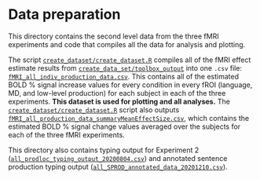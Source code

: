 # Data preparation

This directory contains the second level data from the three fMRI experiments and code that compiles all the data for analysis and plotting.

The script [`create_dataset/create_dataset.R`](create_dataset/create_dataset.R) compiles all of the fMRI effect estimate results from [`create_data_set/toolbox_output`](create_dataset/toolbox_output) into one `.csv` file: [`fMRI_all_indiv_production_data.csv`](fMRI_all_indiv_production_data.csv). This contains all of the estimated BOLD % signal increase values for every condition in every fROI (language, MD, and low-level production) for each subject in each of the three experiments. **This dataset is used for plotting and all analyses.** The [`create_dataset/create_dataset.R`](create_dataset/create_dataset.R) script also outputs [`fMRI_all_production_data_summaryMeanEffectSize.csv`](fMRI_all_production_data_summaryMeanEffectSize.csv), which contains the estimated BOLD % signal change values averaged over the subjects for each of the three fMRI experiments.

This directory also contains typing output for Experiment 2 ([`all_prodloc_typing_output_20200804.csv`](all_prodloc_typing_output_20200804.csv)) and annotated sentence production typing output ([`all_SPROD_annotated_data_20201210.csv`](data/all_SPROD_annotated_data_20201210.csv)).

